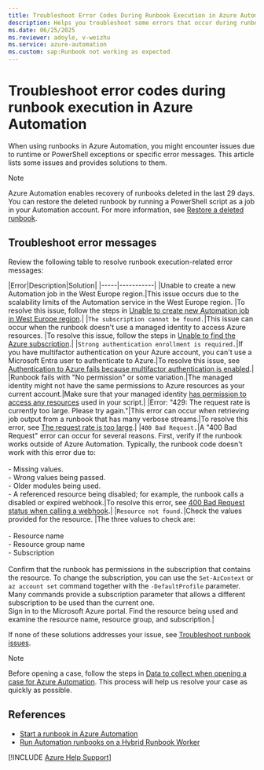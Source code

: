 ```yaml
---
title: Troubleshoot Error Codes During Runbook Execution in Azure Automation
description: Helps you troubleshoot some errors that occur during runbook execution in Azure Automation.
ms.date: 06/25/2025
ms.reviewer: adoyle, v-weizhu
ms.service: azure-automation
ms.custom: sap:Runbook not working as expected
---
```

# Troubleshoot error codes during runbook execution in Azure Automation

When using runbooks in Azure Automation, you might encounter issues due to runtime or PowerShell exceptions or specific error messages. This article lists some issues and provides solutions to them.

> [!NOTE]
> Azure Automation enables recovery of runbooks deleted in the last 29 days. You can restore the deleted runbook by running a PowerShell script as a job in your Automation account.  For more information, see [Restore a deleted runbook](/azure/automation/manage-runbooks#restore-deleted-runbook).

## Troubleshoot error messages

Review the following table to resolve runbook execution-related error messages:

|Error|Description|Solution|
|-----|-----------|
|Unable to create a new Automation job in the West Europe region.|This issue occurs due to the scalability limits of the Automation service in the West Europe region. |To resolve this issue, follow the steps in [Unable to create new Automation job in West Europe region](/azure/automation/troubleshoot/runbooks#scenario-unable-to-create-new-automation-job-in-west-europe-region).|
|`The subscription cannot be found.`|This issue can occur when the runbook doesn't use a managed identity to access Azure resources. |To resolve this issue, follow the steps in [Unable to find the Azure subscription](/azure/automation/troubleshoot/runbooks#unable-to-find-subscription).|
|`Strong authentication enrollment is required.`|If you have multifactor authentication on your Azure account, you can't use a Microsoft Entra user to authenticate to Azure.|To resolve this issue, see [Authentication to Azure fails because multifactor authentication is enabled](/azure/automation/troubleshoot/runbooks#auth-failed-mfa).|
|Runbook fails with "No permission" or some variation.|The managed identity might not have the same permissions to Azure resources as your current account.|Make sure that your managed identity [has permission to access any resources](/azure/role-based-access-control/role-assignments-portal) used in your script.|
|Error: "429: The request rate is currently too large. Please try again."|This error can occur when retrieving job output from a runbook that has many verbose streams.|To resolve this error, see [The request rate is too large](/azure/automation/troubleshoot/runbooks#429).|
|`400 Bad Request.`|A "400 Bad Request" error can occur for several reasons. First, verify if the runbook works outside of Azure Automation. Typically, the runbook code doesn't work with this error due to:<br><br>- Missing values.<br>- Wrong values being passed.<br>- Older modules being used.<br>- A referenced resource being disabled; for example, the runbook calls a disabled or expired webhook.|To resolve this error, see [400 Bad Request status when calling a webhook](/azure/automation/troubleshoot/runbooks#expired%20webhook).|
|`Resource not found.`|Check the values provided for the resource. |The three values to check are:<br><br>- Resource name<br>- Resource group name<br>- Subscription<br><br>Confirm that the runbook has permissions in the subscription that contains the resource. To change the subscription, you can use the `Set-AzContext` or `az account set` command together with the `-DefaultProfile` parameter. Many commands provide a subscription parameter that allows a different subscription to be used than the current one.<br>Sign in to the Microsoft Azure portal. Find the resource being used and examine the resource name, resource group, and subscription.|

If none of these solutions addresses your issue, see [Troubleshoot runbook issues](/azure/automation/troubleshoot/runbooks).

> [!NOTE]
> Before opening a case, follow the steps in [Data to collect when opening a case for Azure Automation](/azure/automation/troubleshoot/collect-data-microsoft-azure-automation-case). This process will help us resolve your case as quickly as possible. 

## References

- [Start a runbook in Azure Automation](/azure/automation/start-runbooks)
- [Run Automation runbooks on a Hybrid Runbook Worker](/azure/automation/automation-hrw-run-runbooks)

[!INCLUDE [Azure Help Support](../../../includes/azure-help-support.md)]
